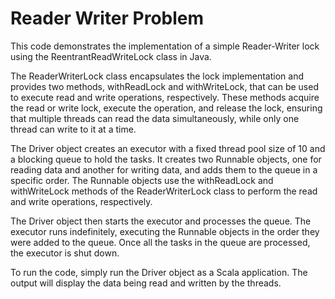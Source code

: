 # Reader Writer Problem

This code demonstrates the implementation of a simple Reader-Writer lock using the ReentrantReadWriteLock class in Java.

The ReaderWriterLock class encapsulates the lock implementation and provides two methods, withReadLock and withWriteLock, that can be used to execute read and write operations, respectively. These methods acquire the read or write lock, execute the operation, and release the lock, ensuring that multiple threads can read the data simultaneously, while only one thread can write to it at a time.

The Driver object creates an executor with a fixed thread pool size of 10 and a blocking queue to hold the tasks. It creates two Runnable objects, one for reading data and another for writing data, and adds them to the queue in a specific order. The Runnable objects use the withReadLock and withWriteLock methods of the ReaderWriterLock class to perform the read and write operations, respectively.

The Driver object then starts the executor and processes the queue. The executor runs indefinitely, executing the Runnable objects in the order they were added to the queue. Once all the tasks in the queue are processed, the executor is shut down.

To run the code, simply run the Driver object as a Scala application. The output will display the data being read and written by the threads.
